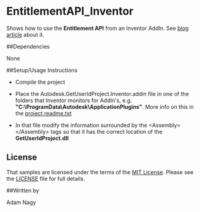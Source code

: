 EntitlementAPI_Inventor
==========

Shows how to use the **Entitlement API** from an Inventor AddIn. See [blog article](http://adndevblog.typepad.com/manufacturing/2015/03/entitlement-api-in-inventor.html) about it.

##Dependencies

None

##Setup/Usage Instructions

* Compile the project

* Place the Autodesk.GetUserIdProject.Inventor.addin file in one of the folders that Inventor monitors for AddIn's, e.g. **"C:\ProgramData\Autodesk\ApplicationPlugins"**. More info on this in the [project readme.txt](GetUserIdProject/Readme.txt) 

* In that file modify the information surrounded by the &lt;Assembly&gt;&lt;/Assembly&gt; tags so that it has the correct location of the **GetUserIdProject.dll**

## License

That samples are licensed under the terms of the [MIT License](http://opensource.org/licenses/MIT). Please see the [LICENSE](LICENSE) file for full details.

##Written by 

Adam Nagy

